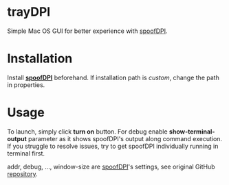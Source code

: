 # trayDPI
Simple Mac OS GUI for better experience with [spoofDPI](https://github.com/xvzc/SpoofDPI).

# Installation
Install **[spoofDPI](https://github.com/xvzc/SpoofDPI)** beforehand. If installation path is *custom*, change the path in properties.

# Usage
To launch, simply click **turn on** button. For debug enable **show-terminal-output** parameter as it shows spoofDPI's output along command execution. If you struggle to resolve issues, try to get spoofDPI individually running in terminal first.

addr, debug, ..., window-size are [spoofDPI](https://github.com/xvzc/SpoofDPI)'s settings, see original GitHub [repository](https://github.com/xvzc/SpoofDPI).